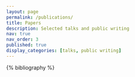 ```yaml
---
layout: page
permalink: /publications/
title: Papers
description: Selected talks and public writing
nav: true
nav_order: 3
published: true
display_categories: [talks, public writing]
---
```


<!-- _pages/publications.md -->

{% bibliography %}
